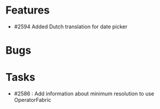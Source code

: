 # Features

- #2594 Added Dutch translation for date picker


# Bugs


# Tasks
- #2586 : Add information about minimum resolution to use OperatorFabric
